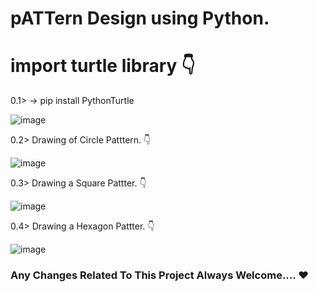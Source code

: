 # pATTern Design using Python.

# import turtle library :point_down:
0.1>
-> pip install PythonTurtle

![image](https://user-images.githubusercontent.com/68680902/117582166-50f06880-b11e-11eb-8072-5f7d07aa8720.png)

0.2>
Drawing of Circle Patttern. :point_down:

![image](https://user-images.githubusercontent.com/68680902/117582403-80ec3b80-b11f-11eb-8973-d7b1a85bf096.png)


0.3>
Drawing a Square Pattter. :point_down:

![image](https://user-images.githubusercontent.com/68680902/117582439-a4af8180-b11f-11eb-88df-150a37f0d78d.png)

0.4>
Drawing a Hexagon Pattter. :point_down:

![image](https://user-images.githubusercontent.com/68680902/117582527-01ab3780-b120-11eb-9035-4b6409fd912b.png)

### Any Changes Related To This Project Always Welcome.... :heart:

